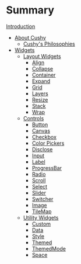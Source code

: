 # Summary

<!-- markdownlint-disable no-empty-links -->

[Introduction](./intro.md)

- [About Cushy](./about.md)
  - [Cushy's Philosophies](./about/philosophies.md)
- [Widgets]()
  - [Layout Widgets](./widgets/layout.md)
    - [Align](./widgets/layout/align.md)
    - [Collapse](./widgets/layout/collapse.md)
    - [Container](./widgets/layout/container.md)
    - [Expand](./widgets/layout/expand.md)
    - [Grid](./widgets/layout/grid.md)
    - [Layers](./widgets/layout/layers.md)
    - [Resize](./widgets/layout/resize.md)
    - [Stack](./widgets/layout/stack.md)
    - [Wrap](./widgets/layout/wrap.md)
  - [Controls](./widgets/controls.md)
    - [Button]()
    - [Canvas]()
    - [Checkbox]()
    - [Color Pickers]()
    - [Disclose]()
    - [Input]()
    - [Label]()
    - [ProgressBar]()
    - [Radio]()
    - [Scroll]()
    - [Select]()
    - [Slider]()
    - [Switcher]()
    - [Image]()
    - [TileMap]()
  - [Utility Widgets](./widgets/utility.md)
    - [Custom]()
    - [Data]()
    - [Style]()
    - [Themed]()
    - [ThemedMode]()
    - [Space](./widgets/utility/space.md)
